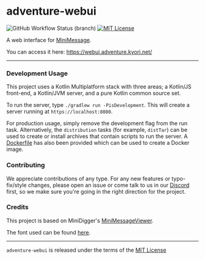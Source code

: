 # adventure-webui

![GitHub Workflow Status (branch)](https://img.shields.io/github/workflow/status/KyoriPowered/adventure-webui/build/main) [![MIT License](https://img.shields.io/badge/license-MIT-blue)](license.txt)

A web interface for [MiniMessage](https://github.com/KyoriPowered/adventure-text-minimessage).

You can access it here: https://webui.adventure.kyori.net/

---

### Development Usage

This project uses a Kotlin Multiplatform stack with three areas; a Kotlin/JS front-end, a Kotlin/JVM server, and a pure Kotlin common source set.

To run the server, type `./gradlew run -PisDevelopment`.
This will create a server running at `https://localhost:8080`.

For production usage, simply remove the development flag from the run task.
Alternatively, the `distribution` tasks (for example, `distTar`) can be used to create or install archives that contain scripts to run the server.
A [Dockerfile](Dockerfile) has also been provided which can be used to create a Docker image.

### Contributing

We appreciate contributions of any type. For any new features or typo-fix/style changes, please open an issue or come talk to us in our [Discord] first, so we make sure you're going in the right direction for the project.

### Credits

This project is based on MiniDigger's [MiniMessageViewer](https://github.com/MiniDigger/MiniMessageViewer).

The font used can be found [here](https://fonts2u.com/minecraft-regular.font).

---

`adventure-webui` is released under the terms of the [MIT License](license.txt)

[Discord]: https://discord.gg/MMfhJ8F
